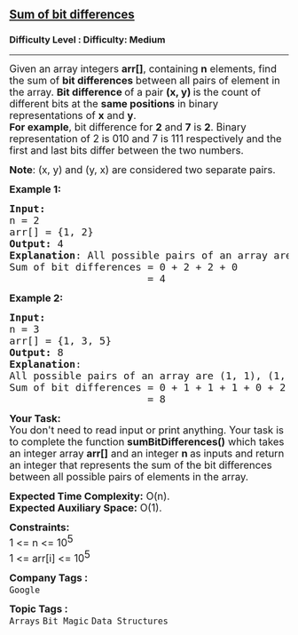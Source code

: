 <h2><a href="https://www.geeksforgeeks.org/problems/sum-of-bit-differences2937/1?page=1&category=Bit%20Magic&difficulty=Medium&sortBy=submissions">Sum of bit differences</a></h2><h3>Difficulty Level : Difficulty: Medium</h3><hr><div class="problems_problem_content__Xm_eO"><p><span style="font-size: 18px;">Given an array integers <strong>arr[]</strong>,&nbsp;containing <strong>n</strong> elements, find the sum of <strong>bit differences</strong> between all pairs of element in the array. <strong>Bit difference </strong>of a pair <strong>(x, y) </strong>is the count of different bits at the <strong>same positions</strong> in binary representations of <strong>x</strong> and <strong>y</strong>.<br><strong>For example</strong>, bit difference for <strong>2</strong> and <strong>7</strong> is <strong>2</strong>. Binary representation of 2 is 010 and 7 is 111 respectively and the first and last bits differ between the two numbers.</span></p>
<p><span style="font-size: 18px;"><strong>Note</strong>: (x, y) and (y, x) are considered two separate pairs.</span></p>
<p><span style="font-size: 18px;"><strong>Example 1:</strong></span></p>
<pre><span style="font-size: 18px;"><strong>Input:</strong> 
n = 2
arr[] = {1, 2}
<strong>Output:</strong> 4
<strong>Explanation</strong>: All possible pairs of an array are (1, 1), (1, 2), (2, 1), (2, 2).
Sum of bit differences = 0 + 2 + 2 + 0
                       = 4</span></pre>
<p><span style="font-size: 18px;"><strong>Example 2:</strong></span></p>
<pre><span style="font-size: 18px;"><strong>Input:
</strong>n = 3 
arr[] = {1, 3, 5}
<strong>Output:</strong> 8
<strong>Explanation</strong>: 
All possible pairs of an array are (1, 1), (1, 3), (1, 5), (3, 1), (3, 3) (3, 5),(5, 1), (5, 3), (5, 5).
Sum of bit differences = 0 + 1 + 1 + 1 + 0 + 2 + 1 + 2 + 0 
                       = 8</span></pre>
<p><span style="font-size: 18px;"><strong style="font-size: 18px;">Your Task:&nbsp;&nbsp;</strong><br><span style="font-size: 18px;">You don't need to read input or print anything. Your task is to complete the function&nbsp;</span><strong style="font-size: 18px;">sumBitDifferences</strong><strong style="font-size: 18px;">()</strong><span style="font-size: 18px;"> which takes an integer array </span><strong style="font-size: 18px;">arr[]</strong><span style="font-size: 18px;"> and an integer </span><strong style="font-size: 18px;">n</strong><strong style="font-size: 18px;">&nbsp;</strong><span style="font-size: 18px;">as inputs and&nbsp;</span><span style="font-size: 18px; white-space: normal;">return an integer that represents the sum of the bit differences between all possible pairs of elements in the array</span><span style="font-size: 18px;">.</span></span></p>
<p><span style="font-size: 18px;"><strong style="font-size: 18px;">Expected Time Complexity:</strong><span style="font-size: 18px;"> O(n).</span><br><strong style="font-size: 18px;">Expected Auxiliary Space:</strong><span style="font-size: 18px;"> O(1).</span></span></p>
<p><span style="font-size: 18px;"><strong style="font-size: 18px;">Constraints:</strong><br><span style="font-size: 18px;">1 &lt;= n &lt;= 10</span><sup style="font-size: 18px;">5</sup><br><span style="font-size: 18px;">1 &lt;= arr[i] &lt;= 10</span><sup style="font-size: 18px;">5</sup></span></p></div><p><span style=font-size:18px><strong>Company Tags : </strong><br><code>Google</code>&nbsp;<br><p><span style=font-size:18px><strong>Topic Tags : </strong><br><code>Arrays</code>&nbsp;<code>Bit Magic</code>&nbsp;<code>Data Structures</code>&nbsp;